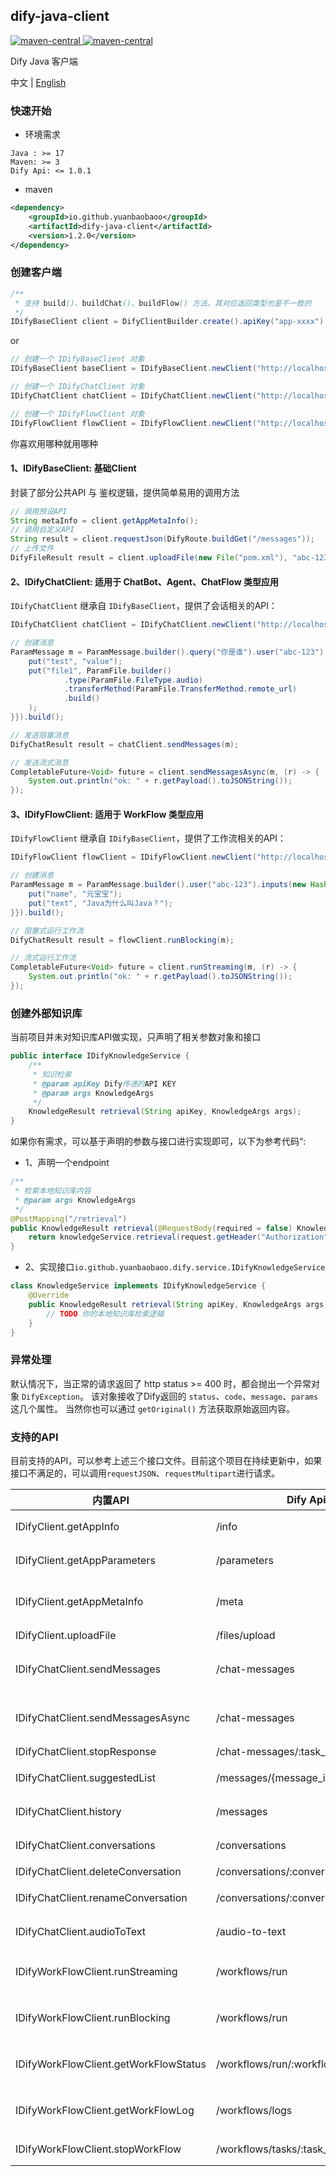 dify-java-client
---

<p style="text-align: left">
    <a href="https://openjdk.org/projects/jdk/17" target="_blank">
        <img alt="maven-central" src="https://img.shields.io/badge/Java-17-blue" /> 
    </a>
    <a href="https://central.sonatype.com/artifact/io.github.yuanbaobaoo/dify-java-client" target="_blank">
        <img alt="maven-central" src="https://img.shields.io/badge/maven--central-1.2.0-green" /> 
    </a>
</p>

Dify Java 客户端

中文 | [English](./README_EN.md)

### 快速开始
- 环境需求  
```code
Java : >= 17
Maven: >= 3
Dify Api: <= 1.0.1
```

- maven
```xml
<dependency>
    <groupId>io.github.yuanbaobaoo</groupId>
    <artifactId>dify-java-client</artifactId>
    <version>1.2.0</version>
</dependency>
```

### 创建客户端
```java
/**
 * 支持 build()、buildChat()、buildFlow() 方法，其对应返回类型也是不一致的
 */
IDifyBaseClient client = DifyClientBuilder.create().apiKey("app-xxxx").baseUrl("http://localhost:4000/v1").build();
```
or
```java
// 创建一个 IDifyBaseClient 对象
IDifyBaseClient baseClient = IDifyBaseClient.newClient("http://localhost:4000/v1", "app-xxxx");

// 创建一个 IDifyChatClient 对象
IDifyChatClient chatClient = IDifyChatClient.newClient("http://localhost:4000/v1", "app-xxxx");

// 创建一个 IDifyFlowClient 对象
IDifyFlowClient flowClient = IDifyFlowClient.newClient("http://localhost:4000/v1", "app-xxxx");
```
你喜欢用哪种就用哪种

#### 1、IDifyBaseClient: 基础Client
封装了部分公共API 与 鉴权逻辑，提供简单易用的调用方法
```java
// 调用预设API
String metaInfo = client.getAppMetaInfo();
// 调用自定义API
String result = client.requestJson(DifyRoute.buildGet("/messages"));
// 上传文件
DifyFileResult result = client.uploadFile(new File("pom.xml"), "abc-123");
```

#### 2、IDifyChatClient: 适用于 ChatBot、Agent、ChatFlow 类型应用
```IDifyChatClient``` 继承自 ```IDifyBaseClient```，提供了会话相关的API：
```java
IDifyChatClient chatClient = IDifyChatClient.newClient("http://localhost:4000/v1", "app-xxxx");

// 创建消息
ParamMessage m = ParamMessage.builder().query("你是谁").user("abc-123").inputs(new HashMap<>() {{
    put("test", "value");
    put("file1", ParamFile.builder()
            .type(ParamFile.FileType.audio)
            .transferMethod(ParamFile.TransferMethod.remote_url)
            .build()
    );
}}).build();

// 发送阻塞消息
DifyChatResult result = chatClient.sendMessages(m);

// 发送流式消息
CompletableFuture<Void> future = client.sendMessagesAsync(m, (r) -> {
    System.out.println("ok: " + r.getPayload().toJSONString());
});
```

#### 3、IDifyFlowClient: 适用于 WorkFlow 类型应用
```IDifyFlowClient``` 继承自 ```IDifyBaseClient```，提供了工作流相关的API：
```java
IDifyFlowClient flowClient = IDifyFlowClient.newClient("http://localhost:4000/v1", "app-xxxx");

// 创建消息
ParamMessage m = ParamMessage.builder().user("abc-123").inputs(new HashMap<>() {{
    put("name", "元宝宝");
    put("text", "Java为什么叫Java？");
}}).build();

// 阻塞式运行工作流
DifyChatResult result = flowClient.runBlocking(m);

// 流式运行工作流
CompletableFuture<Void> future = client.runStreaming(m, (r) -> {
    System.out.println("ok: " + r.getPayload().toJSONString());
});
```

### 创建外部知识库
当前项目并未对知识库API做实现，只声明了相关参数对象和接口   
```java
public interface IDifyKnowledgeService {
    /**
     * 知识检索
     * @param apiKey Dify传递的API KEY
     * @param args KnowledgeArgs
     */
    KnowledgeResult retrieval(String apiKey, KnowledgeArgs args);
}
```
如果你有需求，可以基于声明的参数与接口进行实现即可，以下为参考代码“:
- 1、声明一个endpoint
```java
/**
 * 检索本地知识库内容
 * @param args KnowledgeArgs
 */
@PostMapping("/retrieval")
public KnowledgeResult retrieval(@RequestBody(required = false) KnowledgeArgs args, HttpServletRequest request) {
    return knowledgeService.retrieval(request.getHeader("Authorization"), args);
}
```
- 2、实现接口```io.github.yuanbaobaoo.dify.service.IDifyKnowledgeService```
```java
class KnowledgeService implements IDifyKnowledgeService {
    @Override
    public KnowledgeResult retrieval(String apiKey, KnowledgeArgs args) {
        // TODO 你的本地知识库检索逻辑
    }
}
```

### 异常处理
默认情况下，当正常的请求返回了 http status >= 400 时，都会抛出一个异常对象 ```DifyException```。
该对象接收了Dify返回的 ```status```、```code```、```message```、```params``` 这几个属性。
当然你也可以通过 ```getOriginal()``` 方法获取原始返回内容。

### 支持的API
目前支持的API，可以参考上述三个接口文件。目前这个项目在持续更新中，如果接口不满足的，可以调用```requestJSON```、```requestMultipart```进行请求。

| 内置API                                 | Dify Api                             | Method | 描述              |
|---------------------------------------|--------------------------------------|--------|-----------------|
| IDifyClient.getAppInfo                | /info                                | GET    | 获取应用基本信息        |
| IDifyClient.getAppParameters          | /parameters                          | GET    | 获取应用参数          |
| IDifyClient.getAppMetaInfo            | /meta                                | GET    | 获取应用Meta信息      |
| IDifyClient.uploadFile                | /files/upload                        | POST   | 上传文件            |
| IDifyChatClient.sendMessages          | /chat-messages                       | POST   | 发送对话消息（阻塞）      |
| IDifyChatClient.sendMessagesAsync     | /chat-messages                       | POST   | 发送对话消息（流式）      |
| IDifyChatClient.stopResponse          | /chat-messages/:task_id/stop         | POST   | 停止响应            |
| IDifyChatClient.suggestedList         | /messages/{message_id}/suggested     | GET    | 下一轮问题列表         |
| IDifyChatClient.history               | /messages                            | GET    | 获取会话历史消息        |
| IDifyChatClient.conversations         | /conversations                       | GET    | 获取会话列表          |
| IDifyChatClient.deleteConversation    | /conversations/:conversation_id      | DELETE | 删除会话            |
| IDifyChatClient.renameConversation    | /conversations/:conversation_id/name | POST   | 会话重命名           |
| IDifyChatClient.audioToText           | /audio-to-text                       | POST   | 语音转文字           |
| IDifyWorkFlowClient.runStreaming      | /workflows/run                       | POST   | 执行 workflow（流式） |
| IDifyWorkFlowClient.runBlocking       | /workflows/run                       | POST   | 执行 workflow（阻塞） |
| IDifyWorkFlowClient.getWorkFlowStatus | /workflows/run/:workflow_id          | GET    | 获取 workflow执行情况 |
| IDifyWorkFlowClient.getWorkFlowLog    | /workflows/logs                      | GET    | 获取 workflow 日志  |
| IDifyWorkFlowClient.stopWorkFlow      | /workflows/tasks/:task_id/stop       | POST   | 停止响应workflow    |
